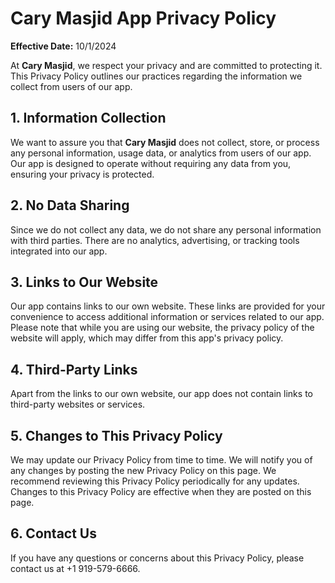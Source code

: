 # Cary Masjid App Privacy Policy

**Effective Date:** 10/1/2024

At **Cary Masjid**, we respect your privacy and are committed to protecting it. This Privacy Policy outlines our practices regarding the information we collect from users of our app.

## 1. Information Collection

We want to assure you that **Cary Masjid** does not collect, store, or process any personal information, usage data, or analytics from users of our app. Our app is designed to operate without requiring any data from you, ensuring your privacy is protected.

## 2. No Data Sharing

Since we do not collect any data, we do not share any personal information with third parties. There are no analytics, advertising, or tracking tools integrated into our app.

## 3. Links to Our Website

Our app contains links to our own website. These links are provided for your convenience to access additional information or services related to our app. Please note that while you are using our website, the privacy policy of the website will apply, which may differ from this app's privacy policy.

## 4. Third-Party Links

Apart from the links to our own website, our app does not contain links to third-party websites or services.

## 5. Changes to This Privacy Policy

We may update our Privacy Policy from time to time. We will notify you of any changes by posting the new Privacy Policy on this page. We recommend reviewing this Privacy Policy periodically for any updates. Changes to this Privacy Policy are effective when they are posted on this page.

## 6. Contact Us

If you have any questions or concerns about this Privacy Policy, please contact us at +1 919-579-6666.
